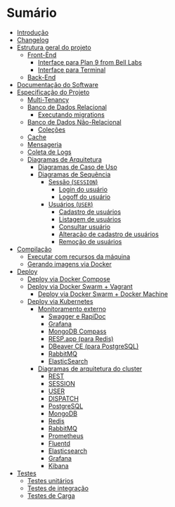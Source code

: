 # Sumário

- [Introdução](./intro.md)
- [Changelog](./CHANGELOG.md)
- [Estrutura geral do projeto](./estrutura.md)
  - [Front-End](./frontend.md)
	- [Interface para Plan 9 from Bell Labs](./interface-plan9.md)
	- [Interface para Terminal](./interface-terminal.md)
  - [Back-End](./backend.md)
- [Documentação do Software](./documentacao.md)
- [Especificação do Projeto](./especificacao-intro.md)
  - [Multi-Tenancy](./multi-tenancy.md)
  - [Banco de Dados Relacional](./banco-relacional.md)
    - [Executando migrations](./migrations.md)
  - [Banco de Dados Não-Relacional](./banco-nao-relacional.md)
    - [Coleções](./colecoes.md)
  - [Cache](./cache-redis.md)
  - [Mensageria](./mensageria-rabbitmq.md)
  - [Coleta de Logs](./logs-fluentd.md)
  - [Diagramas de Arquitetura](./diagramas-intro.md)
    - [Diagramas de Caso de Uso](./diagramas/casos-de-uso.md)
    - [Diagramas de Sequência](./diagramas-sequencia.md)
	  <!-- - [Inquilinos (`TENANCY`)]() -->
	  <!--   - [Listagem de nomes de inquilinos]() -->
	  <!-- 	- [Listagem de inquilinos]() -->
	  <!-- 	- [Criar inquilino]() -->
	  <!-- 	- [Desativar inquilino]() -->
	  - [Sessão (`SESSION`)](./diagramas-sequencia-sessao.md)
	    - [Login do usuário](./diagramas/login.md)
		- [Logoff do usuário](./diagramas/logoff.md)
	  - [Usuários (`USER`)](./diagramas-sequencia-usuarios.md)
		- [Cadastro de usuários](./diagramas/cadastro-usuarios.md)
	    - [Listagem de usuários](./diagramas/lista-usuarios.md)
		- [Consultar usuário](./diagramas/consultar-usuarios.md)
		- [Alteração de cadastro de usuários](./diagramas/alteracao-usuarios.md)
		- [Remoção de usuários](./diagramas/remocao-usuarios.md)
	  <!-- - [Produtos (`PRODUCT`)]() -->
	  <!-- 	- [Cadastro de produtos]() -->
	  <!--   - [Listagem de produtos]() -->
	  <!-- 	- [Consultar produto]() -->
	  <!-- 	- [Alteração de cadastro de produtos]() -->
	  <!-- 	- [Remoção de produtos]() -->
	  <!-- - [Estoque (`STOCK`)]() -->
	  <!--   - [Início de estoque]() -->
	  <!-- 	- [Consulta de estoque]() -->
	  <!-- 	- [Listagem de estoques]() -->
	  <!-- 	- [Entrada de estoque]() -->
	  <!-- 	- [Saída de estoque]() -->
	  <!-- 	- [Listagem de movimentações de um estoque]() -->
	  <!-- - [Relatórios (`REPORT`)]() -->
	  <!--   - [Listagem de Entidades na tela]() -->
	  <!-- 	- [Listagem de Entidades em PDF]() -->
	  <!-- - [Clientes (`CLIENT`)]() -->
	  <!--   - [Cadastro de clientes]() -->
	  <!-- 	- [Listagem de clientes]() -->
	  <!-- 	- [Consultar cliente]() -->
	  <!-- 	- [Alteração de cadastro de cliente]() -->
	  <!-- 	- [Remoção de clientes]() -->
	  <!-- - [Auditoria (`AUDIT`)]() -->
	  <!--   - [Consultar logs de auditoria]() -->
	  <!-- - [Comunicação Instantânea (`COMM`)]() -->
	  <!--   - [Enviar mensagem via WhatsApp]() -->
	  <!-- 	- [Enviar mensagem via Facebook Messenger]() -->
	  <!-- 	- [Enviar mensagem via Instagram]() -->
	  <!-- 	- [Enviar mensagem via Telegram]() -->
- [Compilação](./compilacao.md)
  - [Executar com recursos da máquina](./executar-maquina.md)
  - [Gerando imagens via Docker](./gerando-imagens.md)
- [Deploy](./deploy.md)
  - [Deploy via Docker Compose](./deploy-compose.md)
  - [Deploy via Docker Swarm + Vagrant](./deploy-swarm.md)
	- [Deploy via Docker Swarm + Docker Machine](./deploy-swarm-machine.md)
  - [Deploy via Kubernetes](./deploy-kubernetes.md)
    - [Monitoramento externo](./ferramentas-monitoramento-externas.md)
	  - [Swagger e RapiDoc](./monitoramento-swagger.md)
	  - [Grafana](./monitoramento-grafana.md)
	  - [MongoDB Compass](./monitoramento-mongodb.md)
	  - [RESP.app (para Redis)](./monitoramento-redis.md)
	  - [DBeaver CE (para PostgreSQL)](./monitoramento-postgres.md)
	  - [RabbitMQ](./monitoramento-rabbitmq.md)
	  - [ElasticSearch](./monitoramento-elasticsearch.md)
    - [Diagramas de arquitetura do cluster](./diagramas/diagrama-arquitetura.md)
	  - [REST](./diagramas/rest.md)
	  - [SESSION](./diagramas/session.md)
	  - [USER](./diagramas/user.md)
	  - [DISPATCH](./diagramas/dispatch.md)
	  - [PostgreSQL](./diagramas/postgresql.md)
	  - [MongoDB](./diagramas/mongodb.md)
	  - [Redis](./diagramas/redis.md)
	  - [RabbitMQ](./diagramas/rabbitmq.md)
	  - [Prometheus](./diagramas/prometheus.md)
	  - [Fluentd](./diagramas/fluentd.md)
	  - [Elasticsearch](./diagramas/elasticsearch.md)
	  - [Grafana](./diagramas/grafana.md)
	  - [Kibana](./diagramas/kibana.md)
	  <!-- - [PgAdmin4]() -->
	  <!-- - [Mongo Express]() -->
	  <!-- - [Redis Commander]() -->
- [Testes](./testes.md)
  - [Testes unitários](./testes-unitarios.md)
  - [Testes de integração](./testes-integracao.md)
  - [Testes de Carga](./testes-carga.md)
  
